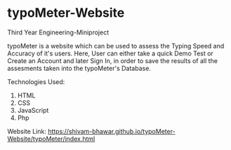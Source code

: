 # typoMeter-Website
Third Year Engineering-Miniproject

typoMeter is a website which can be used to assess the Typing Speed and Accuracy of it's users. Here, User can either take a quick Demo Test or Create an Account and later Sign In, in order to save the results of all the assesments taken into the typoMeter's Database.

Technologies Used:
1) HTML
2) CSS
3) JavaScript
4) Php

Website Link: https://shivam-bhawar.github.io/typoMeter-Website/typoMeter/index.html
